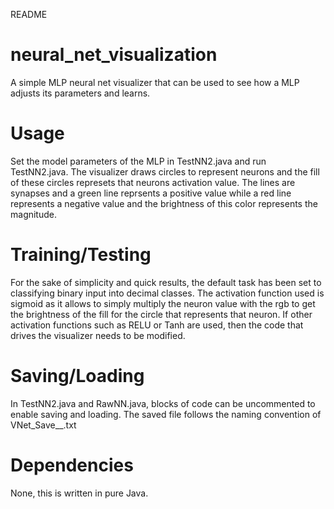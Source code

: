  README
# neural_net_visualization
A simple MLP neural net visualizer that can be used to see how a MLP adjusts its parameters and learns. 

# Usage 
Set the model parameters of the MLP in TestNN2.java and run TestNN2.java. The visualizer draws circles to represent neurons and the fill of these circles represets that neurons activation value. The lines are synapses and a green line reprsents a positive value while a red line represents a negative value and the brightness of this color represents the magnitude. 

# Training/Testing  
For the sake of simplicity and quick results, the default task has been set to classifying binary input into decimal classes. The activation function used is sigmoid as it allows to simply multiply the neuron value with the rgb to get the brightness of the fill for the circle that represents that neuron. If other activation functions such as RELU or Tanh are used, then the code that drives the visualizer needs to be modified.  

# Saving/Loading 
In TestNN2.java and RawNN.java, blocks of code can be uncommented to enable saving and loading. The saved file follows the naming convention of VNet_Save_<inputNeurons>_<hiddenLayers>_<hiddenNeurons>_<outputNeurons>.txt

# Dependencies
None, this is written in pure Java.
